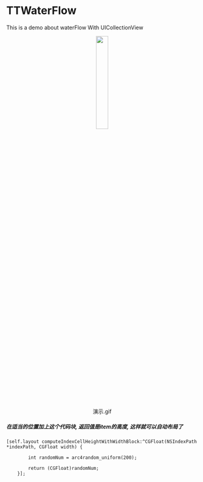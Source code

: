 # TTWaterFlow
This is a demo about waterFlow With UICollectionView


<center>
<img src="https://raw.githubusercontent.com/DreamFlyingCow/TTWaterFlow/master/演示.gif" width="25%" height="25%" />
</center>

<center>
演示.gif
</center>



##### 在适当的位置加上这个代码块, 返回值是item的高度, 这样就可以自动布局了
```
[self.layout computeIndexCellHeightWithWidthBlock:^CGFloat(NSIndexPath *indexPath, CGFloat width) {
        
        int randomNum = arc4random_uniform(200);
        
        return (CGFloat)randomNum;
    }];


```
